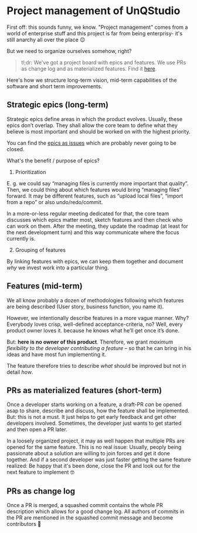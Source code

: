 # Project management of UnQStudio

First off: this sounds funny, we know. "Project management" comes from a world of enterprise stuff and this project is
far from being enterprisy- it's still anarchy all over the place 😉

But we need to organize ourselves somehow, right?

> tl;dr: We've got a project board with epics and features. We use PRs as change log and as materialized features. Find it [here](https://github.com/orgs/Sandeepgaddam5432/projects/4).

Here's how we structure long-term vision, mid-term capabilities of the software and short term improvements.

## Strategic epics (long-term)

Strategic epics define areas in which the product evolves. Usually, these epics don’t overlap. They shall allow the core
team to define what they believe is most important and should be worked on with the highest priority.

You can find the [epics as issues](https://github.com/Sandeepgaddam5432/UnQStudio/labels/epic) which are probably never
going to be closed.

What's the benefit / purpose of epics?

1. Prioritization

E. g. we could say “managing files is currently more important that quality”. Then, we could thing about which features
would bring “managing files” forward. It may be different features, such as “upload local files”, “import from a repo”
or also undo/redo/commit.

In a more-or-less regular meeting dedicated for that, the core team discusses which epics matter most, sketch features
and then check who can work on them. After the meeting, they update the roadmap (at least for the next development turn)
and this way communicate where the focus currently is.

2. Grouping of features

By linking features with epics, we can keep them together and document _why_ we invest work into a particular thing.

## Features (mid-term)

We all know probably a dozen of methodologies following which features are being described (User story, business
function, you name it).

However, we intentionally describe features in a more vague manner. Why? Everybody loves crisp, well-defined
acceptance-criteria, no? Well, every product owner loves it. because he knows what he’ll get once it’s done.

But: **here is no owner of this product**. Therefore, we grant _maximum flexibility to the developer contributing a feature_ – so that he can bring in his ideas and have most fun implementing it.

The feature therefore tries to describe _what_ should be improved but not in detail _how_.

## PRs as materialized features (short-term)

Once a developer starts working on a feature, a draft-PR _can_ be opened asap to share, describe and discuss, how the feature shall be implemented. But: this is not a must. It just helps to get early feedback and get other developers involved. Sometimes, the developer just wants to get started and then open a PR later.

In a loosely organized project, it may as well happen that multiple PRs are opened for the same feature. This is no real issue: Usually, peoply being passionate about a solution are willing to join forces and get it done together. And if a second developer was just faster getting the same feature realized: Be happy that it's been done, close the PR and look out for the next feature to implement 🤓

## PRs as change log

Once a PR is merged, a squashed commit contains the whole PR description which allows for a good change log.
All authors of commits in the PR are mentioned in the squashed commit message and become contributors 🙌
